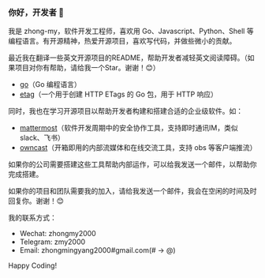 ### 你好，开发者 👋

我是 zhong-my，软件开发工程师，喜欢用 Go、Javascript、Python、Shell 等编程语言。有开源精神，热爱开源项目，喜欢写代码，并做些微小的贡献。

最近我在翻译一些英文开源项目的README，帮助开发者减轻英文阅读障碍。（如果项目对你有帮助，请给我一个Star。谢谢！😊）

- [go](https://github.com/zhong-my/go)（Go 编程语言）
- [etag](https://github.com/zhong-my/etag)（一个用于创建 HTTP ETags 的 Go 包，用于 HTTP 响应）

同时，我也在学习开源项目以帮助开发者构建和搭建合适的企业级软件。如：

- [mattermost](https://github.com/mattermost/mattermost-server)（软件开发周期中的安全协作工具，支持即时通讯IM，类似 slack、飞书）
- [owncast](https://github.com/owncast/owncast)（开箱即用的内部流媒体和在线交流工具，支持 obs 等客户端推流）

如果你的公司需要搭建这些工具帮助内部运作，可以给我发送一个邮件，以帮助你完成搭建。

如果你的项目和团队需要我的加入，请给我发送一个邮件，我会在空闲的时间及时回复你。谢谢！😊

我的联系方式：

- Wechat: zhongmy2000
- Telegram: zmy2000
- Email: zhongmingyang2000#gmail.com(# -> @)

Happy Coding!
